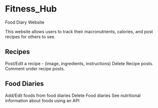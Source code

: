 # Fitness_Hub
Food Diary Website

This website allows users to track their macronutrients, calories, and post recipes for others to see.

Recipes
-------
Post/Edit a recipe - (image, ingredients, instructions)
Delete Recipe posts.
Comment under recipe posts.

Food Diaries
------------
Add/Edit foods from food diaries
Delete Food diaries
See nutritional information about foods using an API
